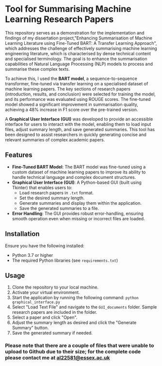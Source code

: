 # Tool for Summarising Machine Learning Research Papers

This repository serves as a demonstration for the implementation and findings of my dissertation project,"Enhancing Summarisation of Machine Learning Literature using Fine-Tuned BART: A Transfer Learning Approach", which addresses the challenge of effectively summarising machine learning engineering literature, which is characterised by dense technical content and specialised terminology. The goal is to enhance the summarisation capabilities of Natural Language Processing (NLP) models to process and summarise these complex texts.

To achieve this, I used the **BART model**, a sequence-to-sequence transformer, fine-tuned via transfer learning on a specialised dataset of machine learning papers. The key sections of research papers (introduction, results, and conclusion) were selected for training the model, and its performance was evaluated using ROUGE scores. The fine-tuned model showed a significant improvement in summarisation quality, achieving a 48% increase in F1 score over the pre-trained version.

A **Graphical User Interface (GUI)** was developed to provide an accessible interface for users to interact with the model, enabling them to load input files, adjust summary length, and save generated summaries. This tool has been designed to assist researchers in quickly generating concise and relevant summaries of complex academic papers.

## Features

- **Fine-Tuned BART Model**: The BART model was fine-tuned using a custom dataset of machine learning papers to improve its ability to handle technical language and complex document structures.
- **Graphical User Interface (GUI)**: A Python-based GUI (built using Tkinter) that enables users to:
  - Load research papers in `.txt` format.
  - Set the desired summary length.
  - Generate summaries and display them within the application.
  - Save the generated summaries to a file.
- **Error Handling**: The GUI provides robust error-handling, ensuring smooth operation even when missing or incorrect files are loaded.

## Installation


Ensure you have the following installed:

- Python 3.7 or higher
- The required Python libraries (see `requirements.txt`)

## Usage

1. Clone the repository to your local machine.
2. Activate your virtual environment.
3. Start the application by running the following command: ```python graphical_interface.py```
4. Select "Load Text File" and navigate to the ```GUI_documents``` folder. Sample research papers are included in the folder.
5. Select a paper and click "Open".
6. Adjust the summary length as desired and click the "Generate Summary" button.
7. Save the generated summary if needed.



### Please note that there are a couple of files that were unable to upload to Github due to their size; for the complete code please contact me at al22581@essex.ac.uk 

